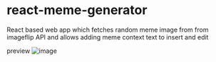 # react-meme-generator
React based web app which fetches random meme image from from imageflip API and allows adding meme context text to insert and edit

preview
![image](https://user-images.githubusercontent.com/62459983/180480123-a240ba7a-4000-4f47-999f-dd6fb7f1694f.png)
